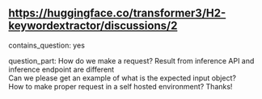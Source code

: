 ## https://huggingface.co/transformer3/H2-keywordextractor/discussions/2

contains_question: yes

question_part: How do we make a request? Result from inference API and inference endpoint are different  
Can we please get an example of what is the expected input object?  
How to make proper request in a self hosted environment? Thanks!